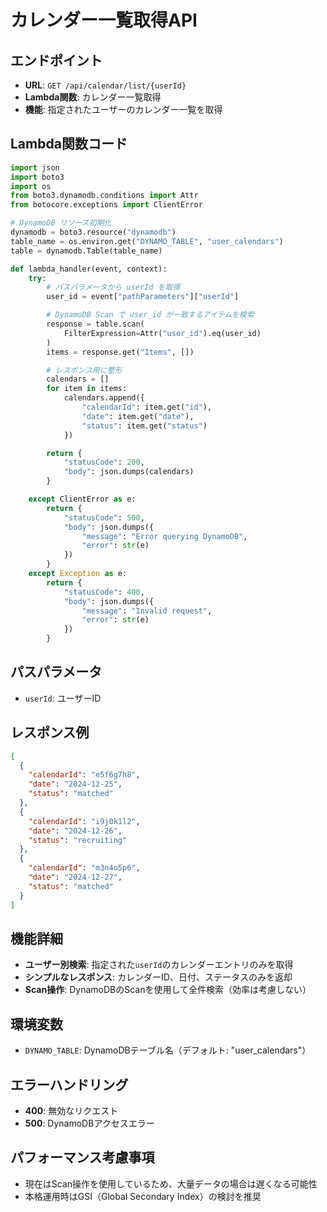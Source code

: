 # カレンダー一覧取得API

## エンドポイント
- **URL**: `GET /api/calendar/list/{userId}`
- **Lambda関数**: カレンダー一覧取得
- **機能**: 指定されたユーザーのカレンダー一覧を取得

## Lambda関数コード

```python
import json
import boto3
import os
from boto3.dynamodb.conditions import Attr
from botocore.exceptions import ClientError

# DynamoDB リソース初期化
dynamodb = boto3.resource("dynamodb")
table_name = os.environ.get("DYNAMO_TABLE", "user_calendars")
table = dynamodb.Table(table_name)

def lambda_handler(event, context):
    try:
        # パスパラメータから userId を取得
        user_id = event["pathParameters"]["userId"]

        # DynamoDB Scan で user_id が一致するアイテムを検索
        response = table.scan(
            FilterExpression=Attr("user_id").eq(user_id)
        )
        items = response.get("Items", [])

        # レスポンス用に整形
        calendars = []
        for item in items:
            calendars.append({
                "calendarId": item.get("id"),
                "date": item.get("date"),
                "status": item.get("status")
            })

        return {
            "statusCode": 200,
            "body": json.dumps(calendars)
        }

    except ClientError as e:
        return {
            "statusCode": 500,
            "body": json.dumps({
                "message": "Error querying DynamoDB",
                "error": str(e)
            })
        }
    except Exception as e:
        return {
            "statusCode": 400,
            "body": json.dumps({
                "message": "Invalid request",
                "error": str(e)
            })
        }
```

## パスパラメータ
- `userId`: ユーザーID

## レスポンス例

```json
[
  {
    "calendarId": "e5f6g7h8",
    "date": "2024-12-25",
    "status": "matched"
  },
  {
    "calendarId": "i9j0k1l2",
    "date": "2024-12-26",
    "status": "recruiting"
  },
  {
    "calendarId": "m3n4o5p6",
    "date": "2024-12-27",
    "status": "matched"
  }
]
```

## 機能詳細
- **ユーザー別検索**: 指定された`userId`のカレンダーエントリのみを取得
- **シンプルなレスポンス**: カレンダーID、日付、ステータスのみを返却
- **Scan操作**: DynamoDBのScanを使用して全件検索（効率は考慮しない）

## 環境変数
- `DYNAMO_TABLE`: DynamoDBテーブル名（デフォルト: "user_calendars"）

## エラーハンドリング
- **400**: 無効なリクエスト
- **500**: DynamoDBアクセスエラー

## パフォーマンス考慮事項
- 現在はScan操作を使用しているため、大量データの場合は遅くなる可能性
- 本格運用時はGSI（Global Secondary Index）の検討を推奨
